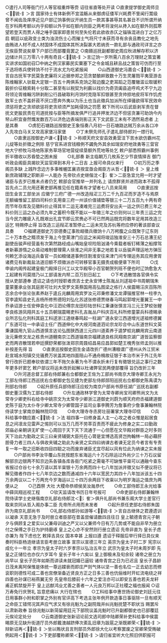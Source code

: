 <!-- { "loadSidebar": true } -->
○遣行人司等衙门行人等官祖重烨等赍  诏往省直等处开读
○直隶提学御史周师旦＜锍-釒＞言  国家待士有体新例不宜滥觞从来御虏征倭军兴耗费不訾闻行鬻级曾不闻齿及庠序近见户部辽饷事例议开纳生员一款其事甚辱其名甚丑不识所谓开纳在岁科两考额以内乎抑额以外乎如在额内则臣之两考将浚何从搀入如在额外则孤寒望若登天而贾人得之唾手国家即患贫何至失伦若此欲收赤仄之锱铢混进白丁之亿万启  朝廷以疵政变士类为浊流伤士心而摧士气将尺寸未获而寻有余丧且教化之地先由贿进人材不成人材国体不成国体其所决裂甚大若纳贡一款礼部与通政司详言之亦无俟臣赘说矣章下户部已而部覆竟罢之
○南赣巡抚副都御史周应秋进解存积以济边储计共三万零八十两有奇且＜锍-釒＞言辽饷一岁所需八百余万理财之策宜著实讲求如国初召□中纳之例汉家募民实粟塞下之令金城且耕且战之策皆可仿而行至于选将练兵使转饷不付于流水尤为吃紧报闻
　　○山西道御史冯嘉会＜锍-釒＞言自古抚军字民莫急吏廉将义近据参郑之范贪婪酿衅致数十万生灵屠戮平夷营游击陈维翰家人驮载大定银一百五十两俱系克饷之赃边腹之吏耳蹈之范覆辙滥讼取锾积榖折价征粮索耗十分取二甚至有以税契为利薮以找价为奇货阖县追呼鸡犬不宁九边将领沦胥维翰污阱剥削公行昌破取利月饷时克隐军扣银甚至贪帅掠地皮将军作饥虎致军士衣不盖骭菽不厌口愿奔外夷以为乐土也当此徵兵加派所在绎骚欲得军民效命须惩将吏之贪顽欲惩将吏贪顽须严加耗侵饷之罚愿  敕下所司以后武臣剥军责在督抚文吏朘民责在司道抚按与臣等所摘发俱严行追并押发济边不但惩贪兼可助饷今内帑山积宜奋然慨发数百万以济危边表端则影正天下文武臣工未有不洒然易虑者  上是其奏
　　○虏犯石塘路巡按御史王象恒奏八月初一日石塘路达贼万余从各口冲入先攻白马关又攻高家堡冯家堡
　　○丁未祭先师孔子遣礼部侍郎刘一燝行礼
　　○直隶巡按御史卢谦＜锍-釒＞称顺天府文安县效勇营洼下苦水欲仿霸州花儿绽等处折徵之例除  慈宁官系进宫钱粮例不蠲免外其余如瑞安府地效勇等三营官地大宁桥牧马场地陈家务草场官地营绽续垦额外荒地等处乞  敕户部悉照霸州事例折半徵收以苏昏垫之困未报
　　○礼部奏  新主临朝万几攸系乞少节哀情择吉  御门听政会阁臣具揭钦天监官择到本月十二日吉  上报可命具仪来行
　　○初万历之季阁员多缺  上践阼念边方多事帷幄匡襄咨揆宜亟会阁臣方从哲＜锍-釒＞  皇上维新庶政辅理之职断非一人能办  先帝钦点史继偕沈＜氵隺＞二臣急宜允用一时才望诸臣与去岁已推未点者仍乞  敕部会官推举一并列名上  请庶群贤并进而政本不孤得  旨先点二员允用还著吏部再推见任在籍素有才望者七八员来简用
　　○直隶巡按田生金言工部坐派  应徽宁三府广德一州改造叚疋三万二千九百疋而岁造不与焉原无额编惟留工部四司料价支用查三府一州该价值铺垫等银三十二万五百九十两有奇而节年存库及见徵料价止得其半二运无凑难完三运费将安出夫一运之供已费三年之料价则三运之办必须九年之蓄积今既不能以一年徵三年之价则何以三年责三运之完当今民力雕疲入孔既艰出孔宜节即云赏赉必不可已然两运既完将数年足用其改造三运乞  特赐停止得  旨改造三运叚疋准暂停止二运未完及苏杭等府应停的著该部查议具奏
　　○福建道御史万崇德奏辽事败衄徵兵徵饷十八万枵腹之众既聚于辽东则二十万本色之糈须发于海上今登莱津门应运之米闻将竣运独淮安三十万石总漕王纪副使岳骏声经营虽有次第然路经成山嘴始皇坝险阻汹涌今乘载者板钉稀薄之船撑驾者新募游惰之众易动难制督理需人徐淮之间非无事之地若复以岳骏声理运地方弹压何赖乞添设海运兵备官一员如粮储道事例住劄淮安往来津门间专理运务其应用隶胥诸费见有新裁盐法道旧额不烦徵派亦可转移官事无摄责成极便章下所司
　　○戊申谕内阁传起建皇极门殿择日兴工以文华殿窄小百官朝贺列班不便也时辽饷愈急大工起建有司莫措乃以工部请发内帑二百万刻日起工
　　○下考选散馆各官俱令实授从吏部遵奉  遗诏之请也时授职者庶吉士史永安博士陈胤丛刘逑祖中书周朝瑞朱童蒙董承业张其庭房可壮刘大受罗文英蔡国用高弘图梁之栋行人侯震晹汪庆百陈所志余合中张论张素养赵于逵丘兆麟周用宾罗汝元邓秉修潘文龙谭锴推官林一柱李九官李逵知县史孔吉杨所修熊德阳刘弘化苏逑张修德贾继春马鸣起郭增光董翼王一中乔承诏游士任安伸袁化中汪泗论傅宗龙田珍陆世科江秉谦张慎言冯三元王梦蛟张鲤李良栋游凤翔共五十五员朝瑞震晹吏科孔吉胤丛户科庆百礼科所修童蒙兵科德晹承业所志弘化刑科其庭工科逑浙江道继春鸣起一柱湖广道永安江西道增光逑祖修德翼广东道可壮一中承诏士任广西道伸化中大绶河南道泗论宗龙珍合中山东道世科文英秉谦国用九官山西道慎言达论弘图狭西道三元四川道紊养于逵梦蛟兆麟用宾云南道汝元秉修文龙之栋贵州道鲤南京江西道锴南京福建道良栋凤翔南京湖广道皆监察御史而两咨散馆若申廷撰舒荣都张泼郑宗周聂绍昌易应昌郭如楚王槐秀张师孟则以推补按差先得  旨
　　○直隶巡按御史田生金请改折广德州漕粮谓广德州从外江贸米赴宣城水阳镇交兑骚费万状盖其地四面阻山不通舟楫故征银于本治市米于外江先年曾行改折已题奉钦依谓三年不拖欠永著为令不谓永折未行复有徵银兑运之事行之数年更多奸窦乞  敕户部议将运未改折起解以杜诸弊官民两便部覆得  旨仍改折三年
　　○升河道总督工部右侍郎兼右佥都御史王佐为工部尚书南京大理寺卿王永光为工部左侍郎江西巡抚右佥都御史包见捷为吏部左侍郎郧阳巡抚右佥都御史陈禹谟为刑部右侍郎
　　○起升原任兵部侍郎汪应蛟为南京户部尚书原任湖广巡抚右副都御史董汉儒为工部右侍郎
　　○升左通政林学曾为太常寺卿尚宝司卿熊尚文为太常寺少卿吏科右给寺中姚宗文为太常寺少卿浙江道御史刘蔚为顺天府府丞福建道御史陈于庭为太仆寺少卿太常寺少卿管国子监司业事李腾芳为詹事府少詹事兼翰林院侍读学士掌南京翰林院印信
　　○命大理寺寺丞房壮丽署掌大理寺印信
　　○兵科给事中魏应嘉＜锍-釒＞法  祖四事一曰修身盖人主一心攻之者众惟是起居食息之间凛龙见雷声之惕则可以当万几而不劳萃百责而不疲此为修身之实二曰勤政  郊庙必亲朝讲无旷使一心周回于天下天下流通于一心但愿在文华殿对群臣之时多则天下治此为勤政之实三曰亲贤辅弼大臣托在心膂是宜博选高贤岂拘翰林一局必藉肝胆骨力者三四人与俱收夹辅之助此为亲贤之实四曰纳谏古者谏无定员今者言有专责复一年一取之旧斯收四目四聪之功而废弃诸臣尤宜尽起以风有位此为纳谏之实未报
　　○户部尚书李汝华覆山东抚按题东省海运六十万石除运过外尚少三十万石议留解部京边银两不知京边系各镇各库各衙门吃紧之需毫不可缺惟平粜可以通融今查东省报过仓谷七十余万请以其半粜银十万余两而四十七八年加派并徵又似不便议将已解见徵者作四十七八年京边之数而通减四十六年以宽民力其四十八年加派该五十四万余两议以二十万两充今岁海运以三十四万余两目下收粜以为明岁海运之值庶为两便从之
　　○己酉祭  大社  大稷命恭顺侯吴汝胤恭代
　　○命工部侍郎王永光给事中薛凤翔巡视工程
　　○钦天监请改书历日年号报可
　　○命吏部右侍郎兼翰林院侍读学士史继偕南京礼部右侍郎沈＜氵隺＞俱升礼部尚书兼东阁大学士差官行取来京同从哲入阁办事二臣  先帝所点用而未发者
　　○起升原任吏部右侍郎朱国祚为南京礼部尚书
　　○礼部右侍郎孙如游等＜锍-釒＞言自古继体之君遵遗训以凝承  天意无急于及时册立者臣部在昔盖尝催请数四且往日  皇上毓德青宫元子朝夕与俱顾复之爱实以父兼母训迪之严又以父兼师今日有万几势或不能自非早为册立付之保傅之手日为护持磨琢  皇上之心亦不安然则行册立遗诏  先帝非直为  皇长子虑亦兼为  陛下虑也乞  敕择吉具仪  国本幸甚  上报曰遵  遗诏于释服后举行择日具仪来奏时科臣杨涟继请言臣考册立故事  宣宗以宣德三年立  英宗为皇太子时二岁  宪宗以成化十一年立  孝宗为皇太子时六岁孝宗以弘治五年立  武宗为皇太子时未周岁即  先皇之正储位也亦仅六岁耳今  皇长子年十六矣以  皇上御极未及旬余较  诸帝之册立为尚早以  皇长子历年如斯而讲读未就冠婚已逼较  诸帝青宫之日为已迟且  皇长子昌龄日茂未离阿保惟是体统一尊远媟亵而即庄严则气体以坚一善也名位一正去幼志而修衮职则德性可成二善也宫僚渐备近贤良方正之日多三善也伉俪维时开虹流电绕之祥四善也孙谋已裕燕翼无穷  先皇帝后膝前十六年之爱注亦可以即安五善也若夫龙轩甫正鹤禁旋开于  皇上远猷鸿业尤善之善者一人元良万邦以正社稷之福也报闻
○诏万寿免行庆贺礼  旨意悲痛以  大行在殡也
　　○工科给事中惠世扬论御史刘廷元往日用事群小附和职掌之外别有官评高下考选主张年例开款造事日事驱除一旦有顺天之命臣工错愕况其声应气求又有徐兆魁为之副院哉并纠兆魁抚楚不职状当  赐罢斥以肃新政奉  旨徐兆魁以新简留用廷元下部院议盖兆魁时已升副都御史也已部覆廷元俟论定处分
　　○云南道御史张新诏论前文选司郎中陆卿荣补吏科给事中侯震晹原无见缺升街道厅员外郎戴澳越跻俸次紊乱旧章为跋扈之渐既卿荣＜锍-釒＞辩新诏再＜锍-釒＞坐以贿状且言刑部员外郎徐大化以考察罢废之官卿荣受贿破例起用＜锍-釒＞下吏部覆称卿荣＜锍-釒＞请归省宜听大化照旧供职报可
